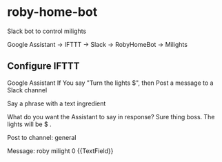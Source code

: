 # roby-home-bot

Slack bot to control milights

Google Assistant -> IFTTT -> Slack -> RobyHomeBot -> Milights


## Configure IFTTT

Google Assistant
If You say "Turn the lights $", then Post a message to a Slack channel

Say a phrase with a text ingredient

What do you want the Assistant to say in response?
Sure thing boss. The lights will be $ .

Post to channel: general

Message: roby milight 0 {{TextField}}
